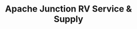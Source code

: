 ---
title: "Apache Junction RV Service & Supply"
url: /apache-junction/apache-junction-rv-service-und-supply/
shop: Autoteile
---